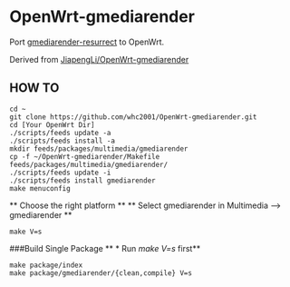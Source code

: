 # OpenWrt-gmediarender

Port [gmediarender-resurrect](https://github.com/hzeller/gmrender-resurrect) to OpenWrt.

Derived from [JiapengLi/OpenWrt-gmediarender](https://github.com/JiapengLi/OpenWrt-gmediarender)

## HOW TO
    cd ~
	git clone https://github.com/whc2001/OpenWrt-gmediarender.git
	cd [Your OpenWrt Dir]
	./scripts/feeds update -a
	./scripts/feeds install -a
	mkdir feeds/packages/multimedia/gmediarender
	cp -f ~/OpenWrt-gmediarender/Makefile feeds/packages/multimedia/gmediarender/
	./scripts/feeds update -i
	./scripts/feeds install gmediarender
	make menuconfig
	
** Choose the right platform **
** Select gmediarender in Multimedia --> gmediarender **

	make V=s

###Build Single Package
** \* Run *make V=s*  first**

	make package/index
	make package/gmediarender/{clean,compile} V=s